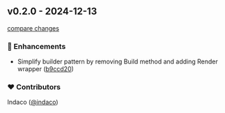 ## v0.2.0 - 2024-12-13

[compare changes](https://github.com/indaco/templheroicons/compare/v0.1.0...v0.2.0)

### 🚀 Enhancements

- Simplify builder pattern by removing Build method and adding Render wrapper ([b9ccd20](https://github.com/indaco/templheroicons/commit/b9ccd20))

### ❤️ Contributors

Indaco ([@indaco](http://github.com/indaco))
